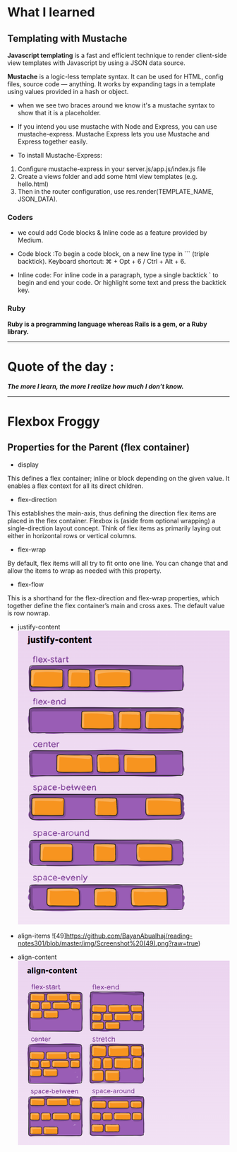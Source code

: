# What I learned 

## Templating with Mustache 

**Javascript templating** is a fast and efficient technique to render client-side view templates with Javascript by using a JSON data source.

**Mustache** is a logic-less template syntax. It can be used for HTML, config files, source code — anything. It works by expanding tags in a template using values provided in a hash or object.

* when we see two braces around we know it's a mustache syntax to show that it is a placeholder.

* If you intend you use mustache with Node and Express, you can use mustache-express. Mustache Express lets you use Mustache and Express together easily.


* To install Mustache-Express:
1. Configure mustache-express in your server.js/app.js/index.js file
2. Create a views folder and add some html view templates (e.g. hello.html)
3. Then in the router configuration, use res.render(TEMPLATE_NAME, JSON_DATA).


### Coders 
- we could add Code blocks & Inline code as a feature provided by Medium.

* Code block :To begin a code block, on a new line type in ``` (triple backtick).
Keyboard shortcut: ⌘ + Opt + 6 / Ctrl + Alt + 6.

* Inline code: For inline code in a paragraph, type a single backtick ` to begin and end your code. Or highlight some text and press the backtick key.

### Ruby 
**Ruby is a programming language whereas Rails is a gem, or a Ruby library.**


______________________________

# Quote of the day :
***The more I learn, the more I realize how much I don’t know.***
_______________________________


# Flexbox Froggy 

## Properties for the Parent (flex container)
* display

This defines a flex container; inline or block depending on the given value. It enables a flex context for all its direct children.

* flex-direction 

This establishes the main-axis, thus defining the direction flex items are placed in the flex container. Flexbox is (aside from optional wrapping) a single-direction layout concept. Think of flex items as primarily laying out either in horizontal rows or vertical columns.

* flex-wrap

By default, flex items will all try to fit onto one line. You can change that and allow the items to wrap as needed with this property.

* flex-flow 

This is a shorthand for the flex-direction and flex-wrap properties, which together define the flex container’s main and cross axes. The default value is row nowrap.

* justify-content
![48](https://github.com/BayanAbualhaj/reading-notes301/blob/master/img/Screenshot%20(48).png?raw=true)


* align-items
![49]https://github.com/BayanAbualhaj/reading-notes301/blob/master/img/Screenshot%20(49).png?raw=true)


* align-content
![50](https://github.com/BayanAbualhaj/reading-notes301/blob/master/img/Screenshot%20(50).png?raw=true)
